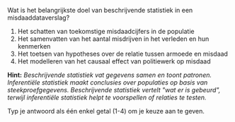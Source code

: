 Wat is het belangrijkste doel van beschrijvende statistiek in een misdaaddataverslag?

1.	Het schatten van toekomstige misdaadcijfers in de populatie
2.	Het samenvatten van het aantal misdrijven in het verleden en hun kenmerken
3.	Het toetsen van hypotheses over de relatie tussen armoede en misdaad
4.	Het modelleren van het causaal effect van politiewerk op misdaad

**Hint:** *Beschrijvende statistiek vat gegevens samen en toont patronen. Inferentiële statistiek maakt conclusies over populaties op basis van steekproefgegevens. Beschrijvende statistiek vertelt "wat er is gebeurd", terwijl inferentiële statistiek helpt te voorspellen of relaties te testen.*

Typ je antwoord als één enkel getal (1-4) om je keuze aan te geven.

